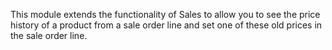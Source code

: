 This module extends the functionality of Sales to allow you to see the
price history of a product from a sale order line and set one of these
old prices in the sale order line.
